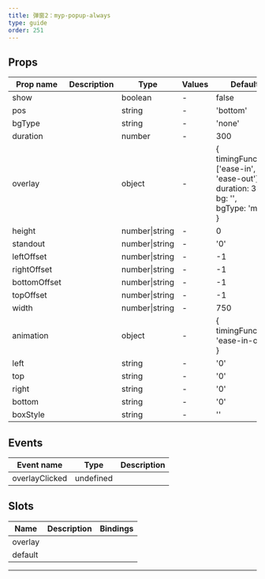 ```yaml
---
title: 弹窗2：myp-popup-always
type: guide
order: 251
---
```


## Props

| Prop name    | Description | Type           | Values | Default                                                                                               |
| ------------ | ----------- | -------------- | ------ | ----------------------------------------------------------------------------------------------------- |
| show         |             | boolean        | -      | false                                                                                                 |
| pos          |             | string         | -      | 'bottom'                                                                                              |
| bgType       |             | string         | -      | 'none'                                                                                                |
| duration     |             | number         | -      | 300                                                                                                   |
| overlay      |             | object         | -      | {<br> timingFunction: ['ease-in', 'ease-out'],<br> duration: 300,<br> bg: '',<br> bgType: 'mask'<br>} |
| height       |             | number\|string | -      | 0                                                                                                     |
| standout     |             | number\|string | -      | '0'                                                                                                   |
| leftOffset   |             | number\|string | -      | -1                                                                                                    |
| rightOffset  |             | number\|string | -      | -1                                                                                                    |
| bottomOffset |             | number\|string | -      | -1                                                                                                    |
| topOffset    |             | number\|string | -      | -1                                                                                                    |
| width        |             | number\|string | -      | 750                                                                                                   |
| animation    |             | object         | -      | {<br> timingFunction: 'ease-in-out'<br>}                                                              |
| left         |             | string         | -      | '0'                                                                                                   |
| top          |             | string         | -      | '0'                                                                                                   |
| right        |             | string         | -      | '0'                                                                                                   |
| bottom       |             | string         | -      | '0'                                                                                                   |
| boxStyle     |             | string         | -      | ''                                                                                                    |

## Events

| Event name     | Type      | Description |
| -------------- | --------- | ----------- |
| overlayClicked | undefined |

## Slots

| Name    | Description | Bindings |
| ------- | ----------- | -------- |
| overlay |             |          |
| default |             |          |

---
